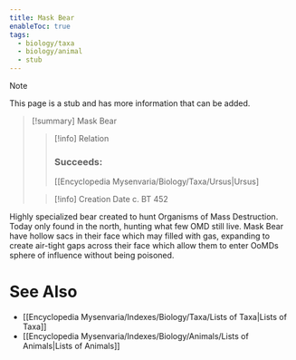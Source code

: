 ```yaml
---
title: Mask Bear
enableToc: true
tags:
  - biology/taxa
  - biology/animal
  - stub
---
```


> [!note]
> This page is a stub and has more information that can be added.

> [!summary] Mask Bear
> > [!info] Relation
> > ### Succeeds:
> > [[Encyclopedia Mysenvaria/Biology/Taxa/Ursus|Ursus]
>
> > [!info] Creation Date
> > c. BT 452

Highly specialized bear created to hunt Organisms of Mass Destruction. Today only found in the north, hunting what few OMD still live. Mask Bear have hollow sacs in their face which may filled with gas, expanding to create air-tight gaps across their face which allow them to enter OoMDs sphere of influence without being poisoned.

# See Also
- [[Encyclopedia Mysenvaria/Indexes/Biology/Taxa/Lists of Taxa|Lists of Taxa]]
- [[Encyclopedia Mysenvaria/Indexes/Biology/Animals/Lists of Animals|Lists of Animals]]
